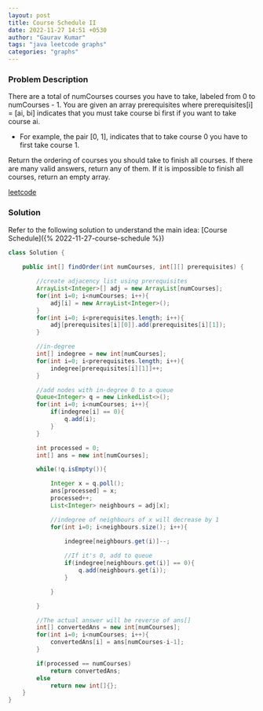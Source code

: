 ```yaml
---
layout: post
title: Course Schedule II
date: 2022-11-27 14:51 +0530
author: "Gaurav Kumar"
tags: "java leetcode graphs"
categories: "graphs"
---
```


### Problem Description

There are a total of numCourses courses you have to take, labeled from 0 to numCourses - 1. You are given an array prerequisites where prerequisites[i] = [ai, bi] indicates that you must take course bi first if you want to take course ai.

- For example, the pair [0, 1], indicates that to take course 0 you have to first take course 1.

Return the ordering of courses you should take to finish all courses. If there are many valid answers, return any of them. If it is impossible to finish all courses, return an empty array.

[leetcode](https://leetcode.com/problems/course-schedule/description/)

### Solution

Refer to the following solution to understand the main idea: [Course Schedule]({% 2022-11-27-course-schedule %})

```java
class Solution {
    
    public int[] findOrder(int numCourses, int[][] prerequisites) {

        //create adjacency list using prerequisites
        ArrayList<Integer>[] adj = new ArrayList[numCourses];
        for(int i=0; i<numCourses; i++){
            adj[i] = new ArrayList<Integer>();
        }
        for(int i=0; i<prerequisites.length; i++){
            adj[prerequisites[i][0]].add(prerequisites[i][1]);
        }

        //in-degree
        int[] indegree = new int[numCourses];
        for(int i=0; i<prerequisites.length; i++){
            indegree[prerequisites[i][1]]++;
        }

        //add nodes with in-degree 0 to a queue
        Queue<Integer> q = new LinkedList<>();
        for(int i=0; i<numCourses; i++){
            if(indegree[i] == 0){
                q.add(i);
            }
        }

        int processed = 0;
        int[] ans = new int[numCourses];

        while(!q.isEmpty()){

            Integer x = q.poll();
            ans[processed] = x;
            processed++;
            List<Integer> neighbours = adj[x];

            //indegree of neighbours of x will decrease by 1
            for(int i=0; i<neighbours.size(); i++){
                
                indegree[neighbours.get(i)]--;

                //If it's 0, add to queue
                if(indegree[neighbours.get(i)] == 0){
                    q.add(neighbours.get(i));
                }

            }

        }

        //The actual answer will be reverse of ans[]
        int[] convertedAns = new int[numCourses];
        for(int i=0; i<numCourses; i++){
            convertedAns[i] = ans[numCourses-i-1];
        }

        if(processed == numCourses)
            return convertedAns;
        else
            return new int[]{};
    }
}
```

